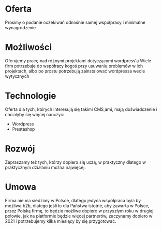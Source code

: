 # Oferta
Prosimy o podanie oczekiwań odnośnie samej współpracy i minimalne wynagrodzenie

# Możliwości
Oferujemy pracę nad różnymi projektami dotyczącymi wordpress'a 
Wiele firm potrzebuje do współracy kogoś przy usuwaniu problemów w ich projektach, albo po prostu potrzebują zainstalować wordpressa wedle wytycznych

# Technologie
Oferta dla tych, których interesują się takimi CMS,ami, mają doświadczenie i chciałyby się więcej nauczyć:
+ Wordpress
+ Prestashop

# Rozwój

Zapraszamy też tych, którzy dopiero się uczą, w praktyczny dlatego w praktycznym działaniu można najwięcej. 

# Umowa
Firma nie ma siedzimy w Polsce, dlatego jedyna wspołpraca była by możliwa b2b, dlatego jeśli to dla Państwa istotne, aby zawarta w Polsce, przez Polską firmę,
to będzie możliwe dopiero w przyszłym roku w drugiej połowie, jak na platformie będzie więcej partnerów, zaczynamy dopiero w 2021 i potrzebujemy kilka miesięcy by się przygotować.


